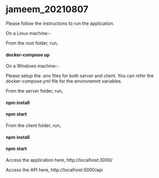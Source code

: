 # jameem_20210807

Please follow the instructions to run the application.

On a Linux machine:-

From the root folder, run,

#### docker-compose up

On a Windows machine:-

Please setup the .env files for both server and client. You can refer the docker-compose.yml file for the environemnt variables.

From the server folder, run,

#### npm install

#### npm start

From the client folder, run,

#### npm install

#### npm start

Access the application here, http://localhost:3000/

Access the API here, http://localhost:5000/api
